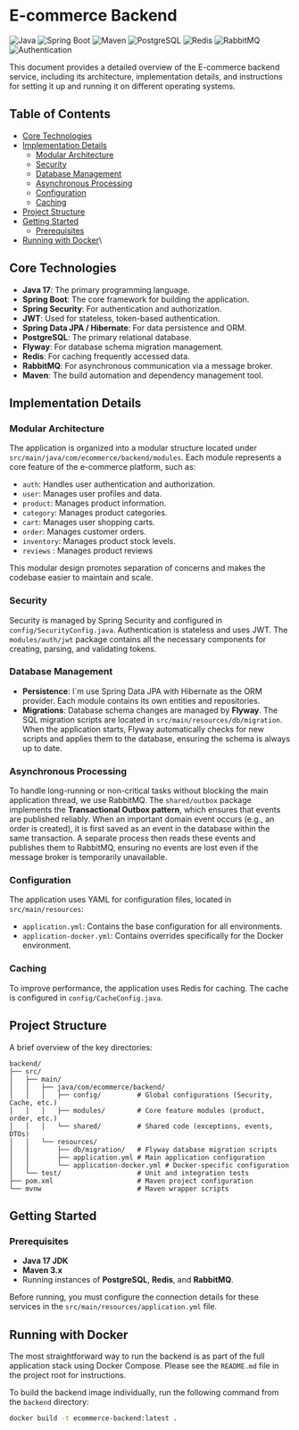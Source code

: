 # E-commerce Backend

![Java](https://img.shields.io/badge/Java-17-orange?style=for-the-badge&logo=openjdk) ![Spring Boot](https://img.shields.io/badge/Spring_Boot-3.5-green?style=for-the-badge&logo=spring-boot) ![Maven](https://img.shields.io/badge/Build-Maven-critical?style=for-the-badge&logo=apache-maven) ![PostgreSQL](https://img.shields.io/badge/Database-PostgreSQL-blue?style=for-the-badge&logo=postgresql) ![Redis](https://img.shields.io/badge/Cache-Redis-red?style=for-the-badge&logo=redis) ![RabbitMQ](https://img.shields.io/badge/Messaging-RabbitMQ-orange?style=for-the-badge&logo=rabbitmq) ![Authentication](https://img.shields.io/badge/Authentication-JWT-black?style=for-the-badge&logo=JSON%20web%20tokens)

This document provides a detailed overview of the E-commerce backend service, including its architecture, implementation details, and instructions for setting it up and running it on different operating systems.

## Table of Contents

- [Core Technologies](#core-technologies)
- [Implementation Details](#implementation-details)
    - [Modular Architecture](#modular-architecture)
    - [Security](#security)
    - [Database Management](#database-management)
    - [Asynchronous Processing](#asynchronous-processing)
    - [Configuration](#configuration)
    - [Caching](#caching)
- [Project Structure](#project-structure)
- [Getting Started](#getting-started)
    - [Prerequisites](#prerequisites)
- [Running with Docker](#running-with-docker)\

## Core Technologies

- **Java 17**: The primary programming language.
- **Spring Boot**: The core framework for building the application.
- **Spring Security**: For authentication and authorization.
- **JWT**: Used for stateless, token-based authentication.
- **Spring Data JPA / Hibernate**: For data persistence and ORM.
- **PostgreSQL**: The primary relational database.
- **Flyway**: For database schema migration management.
- **Redis**: For caching frequently accessed data.
- **RabbitMQ**: For asynchronous communication via a message broker.
- **Maven**: The build automation and dependency management tool.

## Implementation Details

### Modular Architecture

The application is organized into a modular structure located under `src/main/java/com/ecommerce/backend/modules`. Each module represents a core feature of the e-commerce platform, such as:
- `auth`: Handles user authentication and authorization.
- `user`: Manages user profiles and data.
- `product`: Manages product information.
- `category`: Manages product categories.
- `cart`: Manages user shopping carts.
- `order`: Manages customer orders.
- `inventory`: Manages product stock levels.
- `reviews` : Manages product reviews

This modular design promotes separation of concerns and makes the codebase easier to maintain and scale.

### Security

Security is managed by Spring Security and configured in `config/SecurityConfig.java`. Authentication is stateless and uses JWT. The `modules/auth/jwt` package contains all the necessary components for creating, parsing, and validating tokens.

### Database Management

- **Persistence**: I`m use Spring Data JPA with Hibernate as the ORM provider. Each module contains its own entities and repositories.
- **Migrations**: Database schema changes are managed by **Flyway**. The SQL migration scripts are located in `src/main/resources/db/migration`. When the application starts, Flyway automatically checks for new scripts and applies them to the database, ensuring the schema is always up to date.

### Asynchronous Processing

To handle long-running or non-critical tasks without blocking the main application thread, we use RabbitMQ. The `shared/outbox` package implements the **Transactional Outbox pattern**, which ensures that events are published reliably. When an important domain event occurs (e.g., an order is created), it is first saved as an event in the database within the same transaction. A separate process then reads these events and publishes them to RabbitMQ, ensuring no events are lost even if the message broker is temporarily unavailable.

### Configuration

The application uses YAML for configuration files, located in `src/main/resources`:
- `application.yml`: Contains the base configuration for all environments.
- `application-docker.yml`: Contains overrides specifically for the Docker environment.

### Caching

To improve performance, the application uses Redis for caching. The cache is configured in `config/CacheConfig.java`.

## Project Structure

A brief overview of the key directories:
```
backend/
├── src/
│   ├── main/
│   │   ├── java/com/ecommerce/backend/
│   │   │   ├── config/         # Global configurations (Security, Cache, etc.)
│   │   │   ├── modules/        # Core feature modules (product, order, etc.)
│   │   │   └── shared/         # Shared code (exceptions, events, DTOs)
│   │   └── resources/
│   │       ├── db/migration/   # Flyway database migration scripts
│   │       ├── application.yml # Main application configuration
│   │       └── application-docker.yml # Docker-specific configuration
│   └── test/                   # Unit and integration tests
├── pom.xml                     # Maven project configuration
└── mvnw                        # Maven wrapper scripts
```

## Getting Started

### Prerequisites

- **Java 17 JDK**
- **Maven 3.x**
- Running instances of **PostgreSQL**, **Redis**, and **RabbitMQ**.

Before running, you must configure the connection details for these services in the `src/main/resources/application.yml` file.

## Running with Docker

The most straightforward way to run the backend is as part of the full application stack using Docker Compose. Please see the `README.md` file in the project root for instructions.

To build the backend image individually, run the following command from the `backend` directory:
```bash
docker build -t ecommerce-backend:latest .
```
